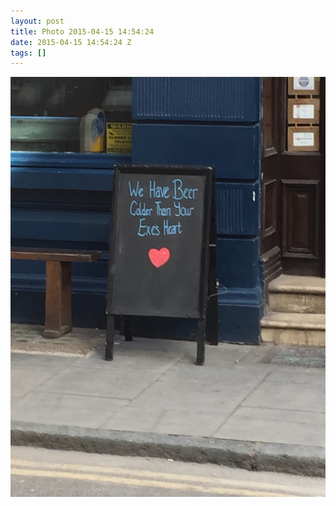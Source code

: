 ```yaml
---
layout: post
title: Photo 2015-04-15 14:54:24
date: 2015-04-15 14:54:24 Z
tags: []
---
```

![](/media/2015/04/116470096669.jpg)
